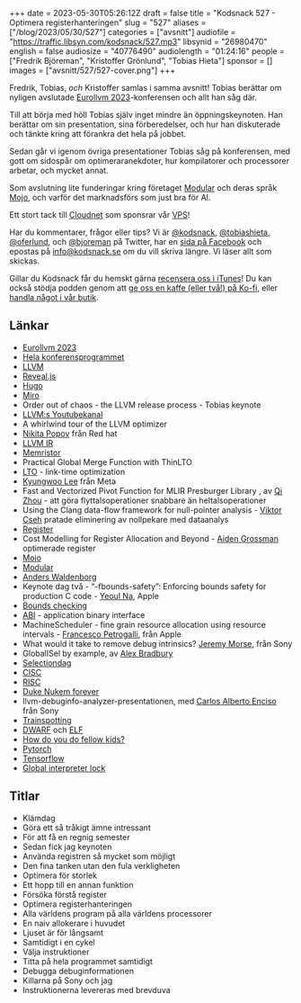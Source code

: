 +++
date = 2023-05-30T05:26:12Z
draft = false
title = "Kodsnack 527 - Optimera registerhanteringen"
slug = "527"
aliases = ["/blog/2023/05/30/527"]
categories = ["avsnitt"]
audiofile = "https://traffic.libsyn.com/kodsnack/527.mp3"
libsynid = "26980470"
english = false
audiosize = "40776490"
audiolength = "01:24:16"
people = ["Fredrik Björeman", "Kristoffer Grönlund", "Tobias Hieta"]
sponsor = []
images = ["avsnitt/527/527-cover.png"]
+++

Fredrik, Tobias, *och* Kristoffer samlas i samma avsnitt! Tobias berättar om nyligen avslutade [Eurollvm 2023](https://llvm.swoogo.com/2023eurollvm/)-konferensen och allt han såg där.

Till att börja med höll Tobias själv inget mindre än öppningskeynoten. Han berättar om sin presentation, sina förberedelser, och hur han diskuterade och tänkte kring att förankra det hela på jobbet.

Sedan går vi igenom övriga presentationer Tobias såg på konferensen, med gott om sidospår om optimeraranekdoter, hur kompilatorer och processorer arbetar, och mycket annat.

Som avslutning lite funderingar kring företaget [Modular](https://www.modular.com/) och deras språk [Mojo](https://www.modular.com/mojo), och varför det marknadsförs som just bra för AI.

Ett stort tack till [Cloudnet](https://www.cloudnet.se) som sponsrar vår [VPS](https://en.wikipedia.org/wiki/Virtual_private_server)!

Har du kommentarer, frågor eller tips? Vi är [@kodsnack](https://www.twitter.com/kodsnack), [@tobiashieta](https://www.twitter.com/tobiashieta), [@oferlund](https://www.twitter.com/oferlund), och [@bjoreman](https://www.twitter.com/bjoreman) på Twitter, har en [sida på Facebook](https://www.facebook.com/kodsnack) och epostas på [info@kodsnack.se](mailto:info@kodsnack.se) om du vill skriva längre. Vi läser allt som skickas.

Gillar du Kodsnack får du hemskt gärna [recensera oss i iTunes](https://itunes.apple.com/se/podcast/kodsnack/id561631498?l=en)! Du kan också stödja podden genom att <a href="https://ko-fi.com/kodsnack" rel="payment">ge oss en kaffe (eller två!) på Ko-fi</a>, eller [handla något i vår butik](https://shop.spreadshirt.se/kodsnack/).

## Länkar ##
* [Eurollvm 2023](https://llvm.swoogo.com/2023eurollvm/)
* [Hela konferensprogrammet](https://llvm.swoogo.com/2023eurollvm/agenda)
* [LLVM](https://en.wikipedia.org/wiki/LLVM)
* [Reveal.js](https://revealjs.com/)
* [Hugo](https://en.wikipedia.org/wiki/Hugo_%28software%29)
* [Miro](https://miro.com/)
* Order out of chaos - the LLVM release process - Tobias keynote
* [LLVM:s Youtubekanal](https://www.youtube.com/@LLVMPROJ)
* A whirlwind tour of the LLVM optimizer
* [Nikita Popov](https://llvm.swoogo.com/2023eurollvm/agenda) från Red hat
* [LLVM IR](https://subscription.packtpub.com/book/application-development/9781785280801/1/ch01lvl1sec09/getting-familiar-with-llvm-ir)
* [Memristor](https://en.wikipedia.org/wiki/Memristor)
* Practical Global Merge Function with ThinLTO
* [LTO](https://llvm.org/docs/LinkTimeOptimization.html) - link-time optimization
* [Kyungwoo Lee](https://llvm.swoogo.com/2023eurollvm/agenda) från Meta
* Fast and Vectorized Pivot Function for MLIR Presburger Library	, av [Qi Zhou](https://llvm.swoogo.com/2023eurollvm/agenda) - att göra flyttalsoperationer snabbare än heltalsoperationer
* Using the Clang data-flow framework for null-pointer analysis - [Viktor Cseh](https://llvm.swoogo.com/2023eurollvm/agenda) pratade eliminering av nollpekare med dataanalys
* [Register](https://en.wikipedia.org/wiki/Hardware_register)
* Cost Modelling for Register Allocation and Beyond - [Aiden Grossman](https://llvm.swoogo.com/2023eurollvm/agenda) optimerade register
* [Mojo](https://www.modular.com/mojo)
* [Modular](https://www.modular.com/)
* [Anders Waldenborg](https://github.com/wanders)
* Keynote dag två - “-fbounds-safety”: Enforcing bounds safety for production C code - [Yeoul Na](https://llvm.swoogo.com/2023eurollvm/agenda), Apple
* [Bounds checking](https://en.wikipedia.org/wiki/Bounds_checking)
* [ABI](https://en.wikipedia.org/wiki/Application_binary_interface) - application binary interface
* MachineScheduler - fine grain resource allocation using resource intervals - [Francesco Petrogalli](https://llvm.swoogo.com/2023eurollvm/agenda), från Apple
* What would it take to remove debug intrinsics? [Jeremy Morse](https://llvm.swoogo.com/2023eurollvm/agenda), från Sony
* GlobalISel by example, av [Alex Bradbury](https://llvm.swoogo.com/2023eurollvm/agenda)
* [Selectiondag](https://llvm.org/doxygen/classllvm_1_1SelectionDAG.html)
* [CISC](https://en.wikipedia.org/wiki/Complex_instruction_set_computer)
* [RISC](https://en.wikipedia.org/wiki/Reduced_instruction_set_computer)
* [Duke Nukem forever](https://en.wikipedia.org/wiki/Duke_Nukem_Forever)
* llvm-debuginfo-analyzer-presentationen, med [Carlos Alberto Enciso](https://llvm.swoogo.com/2023eurollvm/agenda) från Sony
* [Trainspotting](https://en.wikipedia.org/wiki/Trainspotting_%28film%29)
* [DWARF](https://en.wikipedia.org/wiki/DWARF) och [ELF](https://en.wikipedia.org/wiki/Executable_and_Linkable_Format)
* [How do you do fellow kids?](https://www.youtube.com/watch?v=fiOMbqPHFwo)
* [Pytorch](https://en.wikipedia.org/wiki/PyTorch)
* [Tensorflow](https://en.wikipedia.org/wiki/TensorFlow)
* [Global interpreter lock](https://en.wikipedia.org/wiki/Global_interpreter_lock)

## Titlar ##
* Klämdag
* Göra ett så tråkigt ämne intressant
* För att få en regnig semester
* Sedan fick jag keynoten
* Använda registren så mycket som möjligt
* Den fina tanken utan den fula verkligheten
* Optimera för storlek
* Ett hopp till en annan funktion
* Försöka förstå register
* Optimera registerhanteringen
* Alla världens program på alla världens processorer
* En naiv allokerare i huvudet
* Ljuset är för långsamt
* Samtidigt i en cykel
* Välja instruktioner
* Titta på hela programmet samtidigt
* Debugga debuginformationen
* Killarna på Sony och jag
* Instruktionerna levereras med brevduva